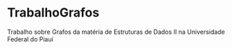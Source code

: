 # TrabalhoGrafos
Trabalho sobre Grafos da matéria de Estruturas de Dados II na Universidade Federal do Piauí

